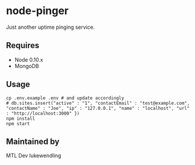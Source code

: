 node-pinger
===========

Just another uptime pinging service.

Requires
--------

- Node 0.10.x
- MongoDB

Usage
-----

```
cp .env.example .env # and update accordingly
# db.sites.insert("active" : "1", "contactEmail" : "test@example.com", "contactName" : "Joe", "ip" : "127.0.0.1", "name" : "localhost", "url" : "http://localhost:3000" })
npm install
npm start
```

Maintained by
-------------

MTL Dev
lukewendling